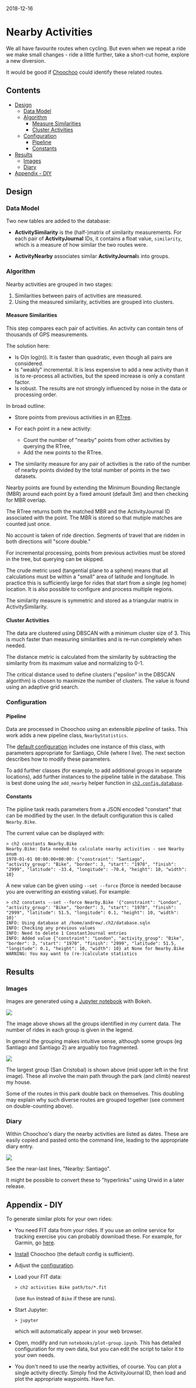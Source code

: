 
2018-12-16

# Nearby Activities

We all have favourite routes when cycling.  But even when we repeat a
ride we make small changes - ride a little further, take a short-cut
home, explore a new diversion.

It would be good if [Choochoo](index) could identify these related
routes.

## Contents

  * [Design](#design)
    * [Data Model](#data-model)
    * [Algorithm](#algorithm)
      * [Measure Similarities](#measure-similarities)
      * [Cluster Activities](#cluster-activities)
    * [Configuration](#configuration)
      * [Pipeline](#pipeline)
      * [Constants](#constants)
  * [Results](#results)
    * [Images](#images)
    * [Diary](#diary)
  * [Appendix - DIY](#appendix---diy)

## Design

### Data Model

Two new tables are added to the database:

  * **ActivitySimilarity** is the (half-)matrix of similarity
    measurements.  For each pair of **ActivityJournal** IDs, it
    contains a float value, `similarity`, which is a measure of how
    similar the two routes were.

  * **ActivityNearby** associates similar **ActivityJournal**s into
    groups.

### Algorithm

Nearby activities are grouped in two stages:

  1. Similarities between pairs of activities are measured.
  2. Using the measured similarity, activities are grouped into
     clusters.

#### Measure Similarities

This step compares each pair of activities.  An activity can contain
tens of thousands of GPS measurements.

The solution here:

  * Is O(n log(n)).  It is faster than quadratic, even though all pairs
    are considered.
  * Is "weakly" incremental.  It is less expensive to add a new
    activity than it is to re-process all activities, but the speed
    increase is only a constant factor.
  * Is robust.  The results are not strongly influenced by noise in
    the data or processing order.

In broad outline:

  * Store points from previous activities in an [RTree](rtree).

  * For each point in a new activity:
    * Count the number of "nearby" points from other activities
      by querying the RTree,
    * Add the new points to the RTree.

  * The similarity measure for any pair of activities is the ratio of
    the number of nearby points divided by the total number of
    points in the two datasets.

Nearby points are found by extending the Minimum Bounding Rectangle
(MBR) around each point by a fixed amount (default 3m) and then
checking for MBR overlap.

The RTree returns both the matched MBR and the ActivityJournal ID
associated with the point.  The MBR is stored so that mutiple matches
are counted just once.

No account is taken of ride direction.  Segments of travel that are
ridden in both directions will "score double."

For incremental processing, points from previous activities must be
stored in the tree, but querying can be skipped.

The crude metric used (tangential plane to a sphere) means that all
calculations must be within a "small" area of latitude and longitude.
In practice this is sufficiently large for rides that start from a
single (eg home) location.  It is also possible to configure and
process multiple regions.

The similarity measure is symmetric and stored as a triangular matrix
in ActivitySimilarity.

#### Cluster Activities

The data are clustered using DBSCAN with a minimum cluster size of 3.
This is much faster than measuring similarities and is re-run
completely when needed.

The distance metric is calculated from the similarity by subtracting
the similarity from its maximum value and normalizing to 0-1.

The critical distance used to define clusters ("epsilon" in the DBSCAN
algorithm) is chosen to maximize the number of clusters.  The
value is found using an adaptive grid search.

### Configuration

#### Pipeline

Data are processed in Choochoo using an extensible *pipeline* of
tasks.  This work adds a new pipeline class, `NearbyStatistics`.

The [default configuration](getting-started#default-config) includes
one instance of this class, with parameters appropriate for Santiago,
Chile (where I live).  The next section describes how to modify these
parameters.

To add further classes (for example, to add additional groups in
separate locations), add further instances to the pipeline table in
the database.  This is best done using the `add_nearby` helper
function in
[`ch2.config.database`](https://github.com/andrewcooke/choochoo/blob/master/ch2/config/database.py).

#### Constants

The pipline task reads parameters from a JSON encoded "constant" that
can be modified by the user.  In the default configuration this is
called `Nearby.Bike`.

The current value can be displayed with:

    > ch2 constants Nearby.Bike
    Nearby.Bike: Data needed to calculate nearby activities - see Nearby enum
    1970-01-01 00:00:00+00:00: {"constraint": "Santiago", "activity_group": "Bike", "border": 3, "start": "1970", "finish": "2999", "latitude": -33.4, "longitude": -70.4, "height": 10, "width": 10}

A new value can be given using `--set --force` (force is needed
because you are overwriting an existing value).  For example:

    > ch2 constants --set --force Nearby.Bike '{"constraint": "London", "activity_group": "Bike", "border": 3, "start": "1970", "finish": "2999", "latitude": 51.5, "longitude": 0.1, "height": 10, "width": 10}'
    INFO: Using database at /home/andrew/.ch2/database.sqln
    INFO: Checking any previous values
    INFO: Need to delete 1 ConstantJournal entries
    INFO: Added value {"constraint": "London", "activity_group": "Bike", "border": 3, "start": "1970", "finish": "2999", "latitude": 51.5, "longitude": 0.1, "height": 10, "width": 10} at None for Nearby.Bike
    WARNING: You may want to (re-)calculate statistics

## Results

### Images

Images are generated using a [Jupyter
notebook](https://github.com/andrewcooke/choochoo/blob/master/notebooks/plot-groups.ipynb)
with Bokeh.

![](nearby-santiago.png)

The image above shows all the groups identified in my current data.
The number of rides in each group is given in the legend.

In general the grouping makes intuitive sense, although some groups
(eg Santiago and Santiago 2) are arguably too fragmented.

![](nearby-sc.png)

The largest group (San Cristobal) is shown above (mid upper left in
the first image).  These all involve the main path through the park
(and climb) nearest my house.

Some of the routes in this park double back on themselves.  This
doubling may explain why such diverse routes are grouped together (see
comment on double-counting above).

### Diary

Within Choochoo's diary the nearby activities are listed as dates.
These are easily copied and pasted onto the command line, leading to
the appropriate diary entry.

![](nearby-diary.png)

See the near-last lines, "Nearby: Santiago".

It might be possible to convert these to "hyperlinks" using Urwid in a
later release.

## Appendix - DIY

To generate similar plots for your own rides:

  * You need FIT data from your rides.  If you use an online service
    for tracking exercise you can probably download these.  For
    example, for Garmin, go
    [here](https://www.garmin.com/en-US/account/datamanagement/).

  * [Install](getting-started) Choochoo (the default config is
    sufficient).

  * Adjust the [configuration](#constants).

  * Load your FIT data:

        > ch2 activities Bike path/to/*.fit

    (use `Run` instead of `Bike` if these are runs).

  * Start Jupyter:

        > jupyter

    which will automatically appear in your web browser.

  * Open, modify and run `notebooks/plot-group.ipynb`.  This has
    detailed configuration for my own data, but you can edit the
    script to tailor it to your own needs.

  * You don't need to use the nearby activities, of course.  You can
    plot a single activity directly.  Simply find the ActivityJournal
    ID, then load and plot the appropriate waypoints.  Have fun.
